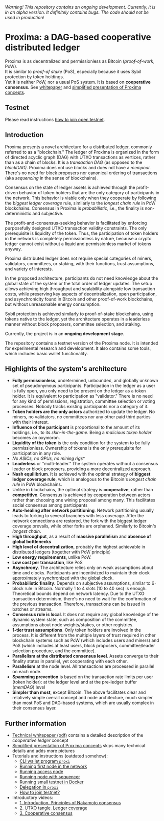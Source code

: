*Warning! This repository contains an ongoing development. Currently, it is in an alpha version. It definitely contains bugs.
The code should not be used in production!*

# Proxima: a DAG-based cooperative distributed ledger
Proxima is as decentralized and permissionless as Bitcoin (*proof-of-work*, PoW). 
<br>It is similar to *proof-of stake* (PoS), especially because it uses Sybil protection by token holdings.
<br>Yet it is neither PoW, nor a usual PoS system. It is based on **cooperative consensus**. See [whitepaper](https://arxiv.org/abs/2411.16456) and 
[simplified presentation of Proxima concepts](https://hackmd.io/@Evaldas/Sy4Gka1DC).

## Testnet 

Please read instructions [how to join open testnet](docs/testnet.md).

## Introduction
Proxima presents a novel architecture for a distributed ledger, commonly referred to as a "blockchain." 
The ledger of Proxima is organized in the form of directed acyclic graph (DAG) with UTXO transactions as vertices, 
rather than as a chain of blocks. It is a _transaction DAG_ (as opposed to the _blockDAG)_. Proxima does not use blocks and does not have a _mempool_. 
There's no need for block proposers nor canonical ordering of transactions (aka _sequencing_ in the sense of blockchains). 

Consensus on the state of ledger assets is achieved through the profit-driven behavior of token holders that are the only
category of participants in the network. This behavior is viable only when they cooperate by following the _biggest ledger coverage_ rule, 
similarly to the _longest chain rule_ in PoW blockchains. Consensus in Proxima is _probabilistic_, i.e., the finality is non-deterministic and subjective.

The profit-and-consensus-seeking behavior is facilitated by enforcing purposefully designed UTXO transaction validity constraints.
The only prerequisite is liquidity of the token. Thus, the participation of token holders in the network is completely permissionless by nature, because 
a crypto ledger cannot exist without a liquid and permissionless market of tokens anyway. 

Proxima distributed ledger does not require special categories of miners, validators, committees, or staking, with their functions, trust assumptions, and variety of interests.

In the proposed architecture, participants do not need knowledge about the global state of the system or the total order of ledger updates. 
The setup allows achieving high throughput and scalability alongside low transaction costs, while preserving key aspects of decentralization, 
open participation, and asynchronicity found in Bitcoin and other proof-of-work blockchains, but without unreasonable energy consumption. 

Sybil protection is achieved similarly to proof-of-stake blockchains, using tokens native to the ledger, 
yet the architecture operates in a leaderless manner without block proposers, committee selection, and staking.

Currently, the project is in an **ongoing development stage**. 

The repository contains a testnet version of the Proxima node. It is intended for experimental research and development. 
It also contains some tools, which includes basic wallet functionality.

## Highlights of the system's architecture
* **Fully permissionless**, undetermined, unbounded, and globally unknown set of pseudonymous participants. 
Participation in the ledger as a user is fully open, you only need to be present on the ledger as a token holder. It is equivalent to participation as "validator." 
There is no need for any kind of permissions, registration, committee selection or voting processes. Nobody tracks existing participants nor a category of it.
* **Token holders are the only actors** authorized to update the ledger. No miners, no validators, no committees nor any other paid third parties with their interest.
* **Influence of the participant** is proportional to the amount of its holdings, i.e., to its _skin-in-the-game_. Being a _malicious token holder_ becomes an oxymoron.
* **Liquidity of the token** is the only condition for the system to be fully permissionless. Ownership of tokens is the only prerequisite for participation in any role. 
* *No ASICs, no GPUs, no mining rigs**
* **Leaderless** or "multi-leader." The system operates without a consensus leader or block proposers, providing a more decentralized approach.
* **Nash equilibrium**. It is achieved with the optimal strategy of **biggest ledger coverage rule**, which is analogous to the Bitcoin's _longest chain rule_ in PoW blockchains.
* Unlike in blockchains, the optimal strategy is **cooperative**, rather than **competitive**. Consensus is achieved by cooperation between actors rather than
choosing one wining proposal among many. This facilitates social consensus among participants
* **Auto-healing after network partitioning**. Network partitioning usually leads to forking to several branches with less coverage. 
After the network connections are restored, the fork with the biggest ledger coverage prevails, while other forks are orphaned. Similarly to Bitcoin's _longest chain_.      
* **High throughput**, as a result of **massive parallelism** and **absence of global bottlenecks**
* **High level of decentralization**, probably the highest achievable in distributed ledgers (together with PoW principle)
* **Low energy requirements**, unlike PoW. 
* **Low cost per transaction**, like PoS
* **Asynchrony**. The architecture relies only on weak assumptions about time and clocks. Participants are incentivized to maintain their clock approximately synchronized with the global clock. 
* **Probabilistic finality**. Depends on subjective assumptions, similar to 6-block rule in Bitcoin. Normally 1 to 4 slots (10 to 40 sec) is enough. Theoretical bounds depend on network latency. 
Due to the UTXO transaction determinism, there's no need to wait for the confirmation of the previous transaction. Therefore, transactions can be issued in batches or streams.
* **Consensus rule is local**. It does not require any global knowledge of the dynamic system state, such as composition of the committee, assumptions about node weights/stakes, or other registries.
* **1-tier trust assumptions**. Only token holders are involved in the process. It is different from the multiple layers of trust required in other 
blockchain systems such as PoW (which includes users and miners) and PoS (which includes at least users, block proposers, committee/leader selection procedure, and the committee).
* **Parallelism at the distributed consensus level**. Assets converge to their finality states in parallel, yet cooperating with each other.
* **Parallelism** at the node level. All transactions are processed in parallel on each node.
* **Spamming prevention** is based on the transaction rate limits per user (token holder): at the ledger level and at the pre-ledger buffer (_memDAG_) level
* **Simpler than most**, except Bitcoin. The above facilitates clear and relatively simple overall concept and node architecture, 
much simpler than most PoS and DAG-based systems, which are usually complex in their consensus layer. 

## Further information
* [Technical whitepaper (pdf)](https://arxiv.org/abs/2411.16456) contains a detailed description of the *cooperative ledger* concept
* [Simplified presentation of Proxima concepts](https://hackmd.io/@Evaldas/Sy4Gka1DC) skips many technical details and adds more pictures
* Tutorials and instructions (outdated somehow):
  * [CLI wallet program `proxi`](docs/proxi.md)
  * [Running first node in the network](docs/run_boot.md)
  * [Running access node](docs/run_access.md)
  * [Running node with sequencer](docs/run_sequencer.md)
  * [Running small testnet in Docker](tests/docker/docker-network.md)
  * [Delegation in `proxi`](docs/delegate.md)
  * [How to join testnet?](docs/testnet.md)
* Introductory videos:
  * [1. Introduction. Principles of Nakamoto consensus](https://youtu.be/qDnjnrOJK_g)
  * [2. UTXO tangle. Ledger coverage](https://youtu.be/CT0_FlW-ObM)
  * [3. Cooperative consensus](https://youtu.be/7N_L6CMyRdo)
